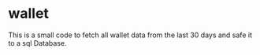 # wallet
This is a small code to fetch all wallet data from the last 30 days and safe it to a sql Database.
